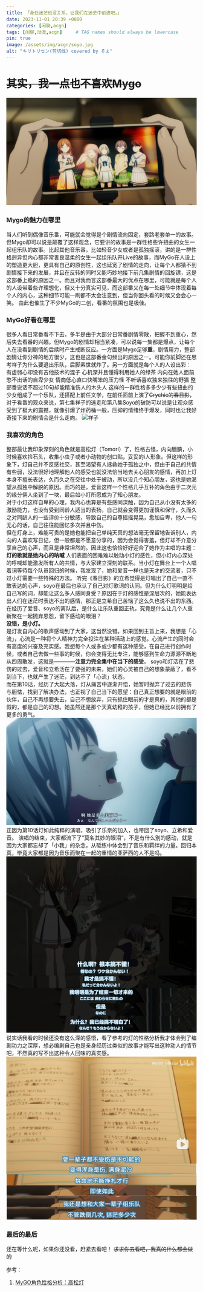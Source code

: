 ```yaml
---
title: 「身处迷茫也没关系，让我们在迷茫中前进吧。」
date: 2023-11-01 20:39 +0800
categories: [闲聊,acgn]
tags: [闲聊,动漫,acgn]     # TAG names should always be lowercase
pin: true
image: /assets/img/acgn/soyo.jpg
alt: "キリトリセン(剪切线) covered by そよ"
---
```


# ~~其实，我一点也不喜欢Mygo~~

![合照](/assets//img/acgn/mygo/合照.jpg)  
### Mygo的魅力在哪里
当人们听到偶像音乐番，可能就会觉得是个剧情流向固定，套路老套单一的故事。但Mygo却可以说是颠覆了这样观念，它要讲的故事是一群性格些许扭曲的女生一起组乐队的故事。比起其他音乐番，比如轻音少女或者是孤独摇滚，讲的是一群性格迥异但内心都非常善良温柔的女生一起组乐队开Live的故事，而MyGo在人设上的塑造更大胆，更具有自己的原创性，这也延宽了剧情的走向，让每个人都猜不到剧情接下来的发展，并且在反转的同时又能巧妙地接下前几集剧情的回旋镖，这是这部番上瘾的原因之一。而且对我而言这部番最大的优点在哪里，可能就是每个人的人设带着些许理想化，但又十分真实可见，而这部番又在每一处细节中体现着每个人的内心，这种细节可能一刷都不太会注意到，但当你回头看的时候又会会心一笑。 由此也催生了不少MyGo的二创，看番的氛围也是极佳。

### MyGo好看在哪里
很多人看日常番看不下去，多半是由于大部分日常番剧情零散，把握不到重心，然后失去看番的兴趣。但Mygo的剧情却相当紧凑，可以说每一集都是爆点，让每个人在没看到剧情的后续时产生戒断反应。一方面是Mygo足够**重**，剧情用力，整部剧情让你分神的地方很少，这也是这部番金句频出的原因之一。可能你前脚还在思考祥子为什么要退出乐队，后脚素世就炸了。另一方面就是每个人的人设出彩：  
有虚弱心却没有吉他技术的混子
心机深并且懂得利用她人的绿茶
内向在她人面前憋不出话的自卑少女
情商低心直口快嘴笨的压力怪
不听话喜欢独来独往的野猫
整部番说话不超过10句却能精准伤人的木头人
这样的一群性格多多少少有些扭曲的少女组成了一个乐队，还搭配上前任文学，在前任面前上演了~~Crychic的春日影~~，对于看番的观众来说，第七集祥子的逃走和第八集Soyo的破防可以说是让观众感受到了极大的震撼，就像引爆了炸药桶一般，压抑的情绪终于爆发，同时也让我好奇接下来的剧情会是什么走向。
![祥子](/assets//img/acgn/mygo/祥子.jpg)  

### 我喜欢的角色
整部最让我印象深刻的角色就是高松灯（Tomori）了，性格古怪，内向腼腆，小时候喜欢捡石头，收集小虫子或者小动物的创口贴，妥妥的i人形象。但这样的形象下，灯自己并不反感社交，甚至渴望有人拯救她于孤独之中，但由于自己的共情有些弱，没法很好地理解他人的感受也就没法恰当地去关心朋友的感情，再加上灯本身不擅长表达，久而久之在交往中处于被动，所以没几个知心朋友，这也是她渴望从孤独中解脱的原因。而巧的是，爱音这样一个性格几乎互补的角色由于二次元的缘分俩人坐到了一块，最后如小灯所愿成为了知心朋友。  
对于小灯这样自卑的心理，我内心也算是有些感同深触，因为自己从小没有太多的激励能力，也没有受到同龄人适当的表扬，自己就会变得更加谨慎和保守，久而久之对同龄人的一些评价十分敏感，导致自己的自尊摇摇晃晃，愈加自卑，他人一句无心的话，自己往往能回忆多次并且中伤。  
但在灯身上，难能可贵的是她也能把自己单纯天真的想法毫无保留地告诉别人，内向的人喜欢写日记，但一般都是不愿意分享的，因为会觉得害羞，但灯却不介意分享自己的心声，而且是非常坦然的。因此这也恰恰好好迎合了她作为主唱的主题：
**灯的歌就是她内心的呐喊**
人们表面的困难难以触动小灯的感性，但小灯内心深处的呼喊却能激发所有人的共情，与大家建立深刻的联系。当小灯在舞台上一个人唱着词等待每个队员回归的时候，我发现了，她和爱音一样也是天才的交流者，只不过小灯需要一些特殊的方法。
听完《春日影》的立希觉得是灯唱出了自己一直不敢表达的心声，soyo在最后也承认了自己对灯歌词的认同。但为什么灯明明是给自己写的词，却能让这么多人感同身受？原因在于灯的感性是深层次的，她能表达出人们在迷茫时表达不出的感情，那正是立希自己苦恼了这么久也说不出的东西。  
在经历了爱音、soyo的离队后，是什么让乐队重回正轨，究竟是什么让几个人重新聚在一起抛弃恩怨，留下感动的眼泪？  
**没错，是小灯。**  
是灯发自内心的歌声感动到了大家，这当然没错。如果回到主旨上来，我想是「心流」，心流是一种将个人精神力完全投注在某种活动上的感觉。心流产生的同时会有高度的兴奋及充实感。我想每个人或多或少都有这种感受，在自己进行创作时候，或者自己去做一些事的时候，你会变得无比专注，能够感到生命力源源不断地从四周散发，这就是————**注意力完全集中在当下的感受**。
soyo和灯活在了悲伤的过去，爱音和立希活在了要强的未来，她们的心灵被自己的想象蒙蔽了，看不到当下，也就产生了迷茫，到达不了「心流」状态。  
而在第10话，经历了大起大落，灯从痛苦中逐渐开悟，她暂时抛弃了过去的悲伤与胆怯，找到了解决办法，也正视了自己当下的愿望：自己真正想要的就是眼前的伙伴，自己不再想要失去，自己不想放弃，只有抓住眼前的才是真的，其他的都是假的，都是自己的幻想。她虽然还是那个天真幼稚的孩子，但她已经比以前拥有了更多的勇气。 
![灯](/assets//img/acgn/mygo/灯.jpg)  
正因为第10话灯如此纯粹的演唱，吸引了乐奈的加入，也带回了soyo、立希和爱音。
演唱的结束，大家都流下了”莫名其妙的眼泪“，不是有什么别的感动，就是因为大家都忘却了「小我」的杂念，从砥练中体会到了音乐和羁绊的力量。回归本真，毕竟大家都是因为音乐而聚在一起的重情的亚萨西的人不是吗。
![哭哭](/assets//img/acgn/mygo/结束乐队.webp)  
说实话我看的时候还没有这么深的感悟，看了参考的灯的性格分析我才体会到了编剧功力之深厚，想必编剧自己也是亲身经历过类似的故事才能写出这种动人的情节吧，不然真的写不出这种令人回味的真实感。
![一辈子](/assets//img/acgn/mygo/组一辈子乐队.png)  
### 最后的最后
还在等什么呢，如果你还没看，赶紧去看吧！
~~求求你去看吧，我真的什么都会做的~~


参考：
1. [MyGO角色性格分析：高松灯](https://www.bilibili.com/read/cv27059920/)